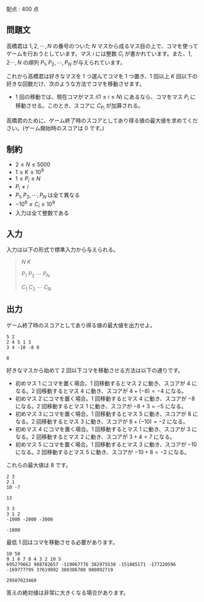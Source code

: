 配点 : $400$ 点

## 問題文

高橋君は $1, 2, \cdots, N$ の番号のついた $N$ マスから成るマス目の上で、コマを使ってゲームを行おうとしています。マス $i$ には整数 $C_i$ が書かれています。また、$1, 2 \cdots , N$ の順列 $P_1, P_2, \cdots, P_N$ が与えられています。

これから高橋君は好きなマスを $1$ つ選んでコマを $1$ つ置き、$1$ 回以上 $K$ 回以下の好きな回数だけ、次のような方法でコマを移動させます。

- $1$ 回の移動では、現在コマがマス $i (1 \leq i \leq N)$ にあるなら、コマをマス $P_i$ に移動させる。このとき、スコアに $C_{P_i}$ が加算される。

高橋君のために、ゲーム終了時のスコアとしてあり得る値の最大値を求めてください。(ゲーム開始時のスコアは $0$ です。)

## 制約

- $2 \leq N \leq 5000$
- $1 \leq K \leq 10^9$
- $1 \leq P_i \leq N$
- $P_i \neq i$
- $P_1, P_2, \cdots, P_N$ は全て異なる
- $-10^9 \leq C_i \leq 10^9$
- 入力は全て整数である

## 入力

入力は以下の形式で標準入力から与えられる。

> $N$ $K$
> 
> $P_1$ $P_2$ $\cdots$ $P_N$
> 
> $C_1$ $C_2$ $\cdots$ $C_N$

## 出力

ゲーム終了時のスコアとしてあり得る値の最大値を出力せよ。

```input1
5 2
2 4 5 1 3
3 4 -10 -8 8
```

```output1
8
```

好きなマスから始めて $2$ 回以下コマを移動させる方法は以下の通りです。

- 初めマス $1$ にコマを置く場合。$1$ 回移動するとマス $2$ に動き、スコアが $4$ になる。$2$ 回移動するとマス $4$ に動き、スコアが $4 + (-8) = -4$ になる。
- 初めマス $2$ にコマを置く場合。$1$ 回移動するとマス $4$ に動き、スコアが $-8$ になる。$2$ 回移動するとマス $1$ に動き、スコアが $-8 + 3 = -5$ になる。
- 初めマス $3$ にコマを置く場合。$1$ 回移動するとマス $5$ に動き、スコアが $8$ になる。$2$ 回移動するとマス $3$ に動き、スコアが $8 + (-10) = -2$ になる。
- 初めマス $4$ にコマを置く場合。$1$ 回移動するとマス $1$ に動き、スコアが $3$ になる。$2$ 回移動するとマス $2$ に動き、スコアが $3 + 4 = 7$ になる。
- 初めマス $5$ にコマを置く場合。$1$ 回移動するとマス $3$ に動き、スコアが $-10$ になる。$2$ 回移動するとマス $5$ に動き、スコアが $-10 + 8 = -2$ になる。

これらの最大値は $8$ です。

```input2
2 3
2 1
10 -7
```

```output2
13
```

```input3
3 3
3 1 2
-1000 -2000 -3000
```

```output3
-1000
```

最低 $1$ 回はコマを移動させる必要があります。

```input4
10 58
9 1 6 7 8 4 3 2 10 5
695279662 988782657 -119067776 382975538 -151885171 -177220596 -169777795 37619092 389386780 980092719
```

```output4
29507023469
```

答えの絶対値は非常に大きくなる場合があります。